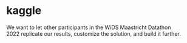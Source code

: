 # kaggle
We want to let other participants in the WiDS Maastricht Datathon 2022 replicate our results, customize the solution, and build it further.
